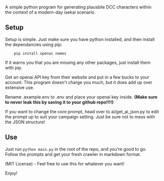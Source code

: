 A simple python program for generating plausbile DCC characters within the context of a modern-day isekai scenario.

## Setup
Setup is simple. Just make sure you have python installed, and then install the dependancies using pip:
```
    pip install openai names
```
If it warns you that you are missing any other packages, just install them with pip.

Get an openai API key from their website and put in a few bucks to your account. This program doesn't charge you much, but it does add up over extensive use.

Rename .example.env to .env and place your openai key inside. **(Make sure to never leak this by saving it to your github repo!!!!)**

If you want to change the core prompt, head over to ai/get_ai_json.py to edit the prompt up to suit your campaign setting. Just be sure not to mess with the JSON structure!

## Use
Just run ```python main.py``` in the root of the repo, and you're good to go. Follow the prompts and get your fresh crawler in markdown format.

(MIT License) - Feel free to use this for whatever you want!

Enjoy!
